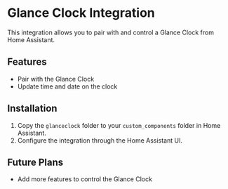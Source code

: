 # Glance Clock Integration

This integration allows you to pair with and control a Glance Clock from Home Assistant.

## Features
- Pair with the Glance Clock
- Update time and date on the clock

## Installation
1. Copy the `glanceclock` folder to your `custom_components` folder in Home Assistant.
2. Configure the integration through the Home Assistant UI.

## Future Plans
- Add more features to control the Glance Clock
